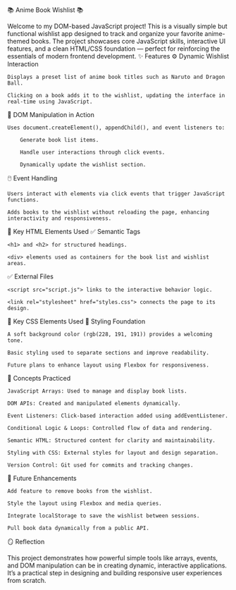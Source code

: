 📚 Anime Book Wishlist 📚

Welcome to my DOM-based JavaScript project! This is a visually simple but functional wishlist app designed to track and organize your favorite anime-themed books. The project showcases core JavaScript skills, interactive UI features, and a clean HTML/CSS foundation — perfect for reinforcing the essentials of modern frontend development.
✨ Features
⚙️ Dynamic Wishlist Interaction

    Displays a preset list of anime book titles such as Naruto and Dragon Ball.

    Clicking on a book adds it to the wishlist, updating the interface in real-time using JavaScript.

🔄 DOM Manipulation in Action

    Uses document.createElement(), appendChild(), and event listeners to:

        Generate book list items.

        Handle user interactions through click events.

        Dynamically update the wishlist section.

🖱️ Event Handling

    Users interact with elements via click events that trigger JavaScript functions.

    Adds books to the wishlist without reloading the page, enhancing interactivity and responsiveness.

🧱 Key HTML Elements Used
✅ Semantic Tags

    <h1> and <h2> for structured headings.

    <div> elements used as containers for the book list and wishlist areas.

✅ External Files

    <script src="script.js"> links to the interactive behavior logic.

    <link rel="stylesheet" href="styles.css"> connects the page to its design.

🎨 Key CSS Elements Used
🎨 Styling Foundation

    A soft background color (rgb(228, 191, 191)) provides a welcoming tone.

    Basic styling used to separate sections and improve readability.

    Future plans to enhance layout using Flexbox for responsiveness.

📘 Concepts Practiced

    JavaScript Arrays: Used to manage and display book lists.

    DOM APIs: Created and manipulated elements dynamically.

    Event Listeners: Click-based interaction added using addEventListener.

    Conditional Logic & Loops: Controlled flow of data and rendering.

    Semantic HTML: Structured content for clarity and maintainability.

    Styling with CSS: External styles for layout and design separation.

    Version Control: Git used for commits and tracking changes.

🚀 Future Enhancements

    Add feature to remove books from the wishlist.

    Style the layout using Flexbox and media queries.

    Integrate localStorage to save the wishlist between sessions.

    Pull book data dynamically from a public API.

🪞 Reflection

This project demonstrates how powerful simple tools like arrays, events, and DOM manipulation can be in creating dynamic, interactive applications. It’s a practical step in designing and building responsive user experiences from scratch.
